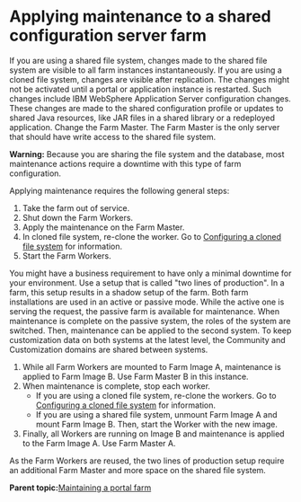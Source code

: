# Applying maintenance to a shared configuration server farm 

If you are using a shared file system, changes made to the shared file system are visible to all farm instances instantaneously. If you are using a cloned file system, changes are visible after replication. The changes might not be activated until a portal or application instance is restarted. Such changes include IBM WebSphere Application Server configuration changes. These changes are made to the shared configuration profile or updates to shared Java resources, like JAR files in a shared library or a redeployed application. Change the Farm Master. The Farm Master is the only server that should have write access to the shared file system.

**Warning:** Because you are sharing the file system and the database, most maintenance actions require a downtime with this type of farm configuration.

Applying maintenance requires the following general steps:

1.  Take the farm out of service.
2.  Shut down the Farm Workers.
3.  Apply the maintenance on the Farm Master.
4.  In cloned file system, re-clone the worker. Go to [Configuring a cloned file system](cfg_farm_clone.md) for information.
5.  Start the Farm Workers.

You might have a business requirement to have only a minimal downtime for your environment. Use a setup that is called "two lines of production". In a farm, this setup results in a shadow setup of the farm. Both farm installations are used in an active or passive mode. While the active one is serving the request, the passive farm is available for maintenance. When maintenance is complete on the passive system, the roles of the system are switched. Then, maintenance can be applied to the second system. To keep customization data on both systems at the latest level, the Community and Customization domains are shared between systems.

1.  While all Farm Workers are mounted to Farm Image A, maintenance is applied to Farm Image B. Use Farm Master B in this instance.
2.  When maintenance is complete, stop each worker.
    -   If you are using a cloned file system, re-clone the workers. Go to [Configuring a cloned file system](cfg_farm_clone.md) for information.
    -   If you are using a shared file system, unmount Farm Image A and mount Farm Image B. Then, start the Worker with the new image.
3.  Finally, all Workers are running on Image B and maintenance is applied to the Farm Image A. Use Farm Master A.

As the Farm Workers are reused, the two lines of production setup require an additional Farm Master and more space on the shared file system.

**Parent topic:**[Maintaining a portal farm](../install/maintain_portal_farm.md)

